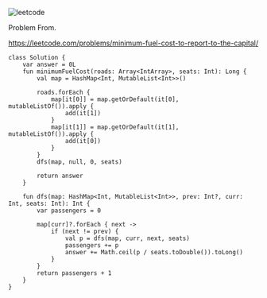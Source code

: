 ![leetcode](https://user-images.githubusercontent.com/77060863/218310794-e4e49435-391f-4e92-b50a-5d04855de896.png)

Problem From.

https://leetcode.com/problems/minimum-fuel-cost-to-report-to-the-capital/

```
class Solution {
    var answer = 0L
    fun minimumFuelCost(roads: Array<IntArray>, seats: Int): Long {
        val map = HashMap<Int, MutableList<Int>>()

        roads.forEach {
            map[it[0]] = map.getOrDefault(it[0], mutableListOf()).apply {
                add(it[1])
            }
            map[it[1]] = map.getOrDefault(it[1], mutableListOf()).apply {
                add(it[0])
            }
        }
        dfs(map, null, 0, seats)

        return answer
    }

    fun dfs(map: HashMap<Int, MutableList<Int>>, prev: Int?, curr: Int, seats: Int): Int {
        var passengers = 0

        map[curr]?.forEach { next ->
            if (next != prev) {
                val p = dfs(map, curr, next, seats)
                passengers += p
                answer += Math.ceil(p / seats.toDouble()).toLong()
            }
        }
        return passengers + 1
    }
}
```
